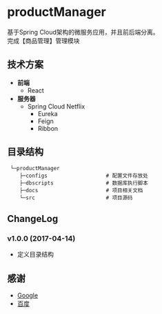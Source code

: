 # productManager  
  基于Spring Cloud架构的微服务应用，并且前后端分离。  
  完成【商品管理】管理模块  

## 技术方案
  - **前端**
    - React
  - **服务器**
    - Spring Cloud Netflix
      - Eureka
      - Feign
      - Ribbon
## 目录结构
```text
 └─productManager
    ├─configs                   # 配置文件存放处
    ├─dbscripts                 # 数据库执行脚本
    ├─docs                      # 项目相关文档
    └─src                       # 项目源码
```
## ChangeLog
### v1.0.0 (2017-04-14)
   - 定义目录结构

## 感谢
- [Google](https://www.google.com)
- [百度](https://www.baidu.com)     